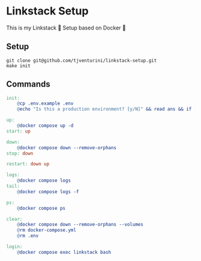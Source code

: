# Linkstack Setup

This is my Linkstack 🔗 Setup based on Docker 🐳

## Setup

```
git clone git@github.com/tjventurini/linkstack-setup.git
make init
```

## Commands

```Makefile
init:
	@cp .env.example .env
	@echo "Is this a production environment? [y/N]" && read ans && if [ "$$ans" = "y" ]; then ln -s docker-compose.prod.yml docker-compose.yml; else ln -s docker-compose.local.yml docker-compose.yml; fi

up:
	@docker compose up -d
start: up

down:
	@docker compose down --remove-orphans
stop: down

restart: down up

logs:
	@docker compose logs
tail:
	@docker compose logs -f

ps:
	@docker compose ps

clear:
	@docker compose down --remove-orphans --volumes
	@rm docker-compose.yml
	@rm .env

login:
	@docker compose exec linkstack bash
```